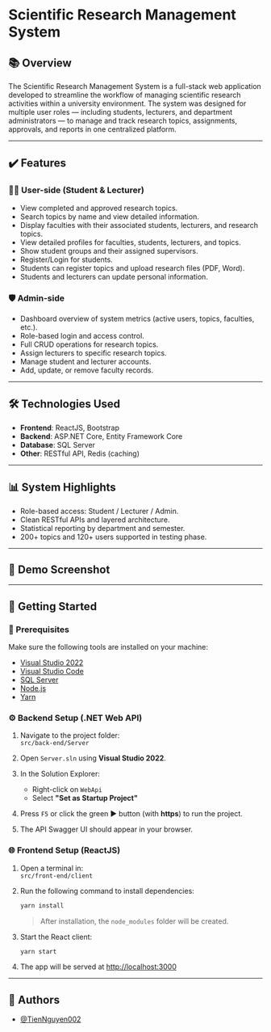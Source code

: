 # Scientific Research Management System

## 📚 Overview 
The Scientific Research Management System is a full-stack web application developed to streamline the workflow of managing scientific research activities within a university environment. The system was designed for multiple user roles — including students, lecturers, and department administrators — to manage and track research topics, assignments, approvals, and reports in one centralized platform.

---

## ✔️ Features
### 👨‍🎓 User-side (Student & Lecturer)
- View completed and approved research topics.
- Search topics by name and view detailed information.
- Display faculties with their associated students, lecturers, and research topics.
- View detailed profiles for faculties, students, lecturers, and topics.
- Show student groups and their assigned supervisors.
- Register/Login for students.
- Students can register topics and upload research files (PDF, Word).
- Students and lecturers can update personal information.

### 🛡️ Admin-side
- Dashboard overview of system metrics (active users, topics, faculties, etc.).
- Role-based login and access control.
- Full CRUD operations for research topics.
- Assign lecturers to specific research topics.
- Manage student and lecturer accounts.
- Add, update, or remove faculty records.

---

## 🛠️ Technologies Used
- **Frontend**: ReactJS, Bootstrap
- **Backend**: ASP.NET Core, Entity Framework Core
- **Database**: SQL Server
- **Other**: RESTful API, Redis (caching)

---


## 📊 System Highlights
- Role-based access: Student / Lecturer / Admin.
- Clean RESTful APIs and layered architecture.
- Statistical reporting by department and semester.
- 200+ topics and 120+ users supported in testing phase.

---

## 📂 Demo Screenshot

---

## 🚀 Getting Started

### 🧰 Prerequisites

Make sure the following tools are installed on your machine:

- [Visual Studio 2022](https://visualstudio.microsoft.com/)
- [Visual Studio Code](https://code.visualstudio.com/)
- [SQL Server](https://www.microsoft.com/en-us/sql-server)
- [Node.js](https://nodejs.org/)
- [Yarn](https://classic.yarnpkg.com/lang/en/docs/install/)

### ⚙️ Backend Setup (.NET Web API)

1. Navigate to the project folder:  
   `src/back-end/Server`

2. Open `Server.sln` using **Visual Studio 2022**.

3. In the Solution Explorer:  
   - Right-click on `WebApi`  
   - Select **"Set as Startup Project"**

4. Press `F5` or click the green ▶️ button (with **https**) to run the project.

5. The API Swagger UI should appear in your browser.

### 🌐 Frontend Setup (ReactJS)

1. Open a terminal in:  
   `src/front-end/client`

2. Run the following command to install dependencies:

   ```bash
   yarn install
   ```

   > After installation, the `node_modules` folder will be created.

3. Start the React client:

   ```bash
   yarn start
   ```

4. The app will be served at [http://localhost:3000](http://localhost:3000)

---

## 📄 Authors
- [@TienNguyen002](https://github.com/TienNguyen002)
